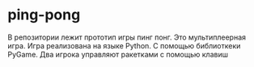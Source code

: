 # ping-pong
В репозитории лежит прототип игры пинг понг.
Это мультиплеерная игра.
Игра реализована на языке Python.
С помощью библиоткеки PyGame.
Два игрока управляют ракетками с помощью клавиш
